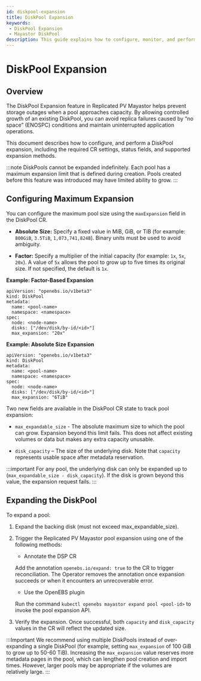 ```yaml
---
id: diskpool-expansion
title: DiskPool Expansion
keywords:
 - DiskPool Expansion
 - Mayastor DiskPool
description: This guide explains how to configure, monitor, and perform DiskPool expansion.
---
```


# DiskPool Expansion

## Overview

The DiskPool Expansion feature in Replicated PV Mayastor helps prevent storage outages when a pool approaches capacity. By allowing controlled growth of an existing DiskPool, you can avoid replica failures caused by “no space” (ENOSPC) conditions and maintain uninterrupted application operations.

This document describes how to configure, and perform a DiskPool expansion, including the required CR settings, status fields, and supported expansion methods.

:::note
DiskPools cannot be expanded indefinitely. Each pool has a maximum expansion limit that is defined during creation. Pools created before this feature was introduced may have limited ability to grow.
:::

## Configuring Maximum Expansion

You can configure the maximum pool size using the `maxExpansion` field in the DiskPool CR.

- **Absolute Size:** Specify a fixed value in MiB, GiB, or TiB (for example: `800GiB`, `3.5TiB`, `1,073,741,824B`). Binary units must be used to avoid ambiguity.

- **Factor:** Specify a multiplier of the initial capacity (for example: `1x`, `5x`, `20x`). A value of `5x` allows the pool to grow up to five times its original size. If not specified, the default is `1x`.

**Example: Factor-Based Expansion**

```
apiVersion: "openebs.io/v1beta3"
kind: DiskPool
metadata:
  name: <pool-name>
  namespace: <namespace>
spec:
  node: <node-name>
  disks: ["/dev/disk/by-id/<id>"]
  max_expansion: "20x"
```

**Example: Absolute Size Expansion**

```
apiVersion: "openebs.io/v1beta3"
kind: DiskPool
metadata:
  name: <pool-name>
  namespace: <namespace>
spec:
  node: <node-name>
  disks: ["/dev/disk/by-id/<id>"]
  max_expansion: "6TiB"
```

Two new fields are available in the DiskPool CR state to track pool expansion:

- `max_expandable_size` - The absolute maximum size to which the pool can grow. Expansion beyond this limit fails. This does not affect existing volumes or data but makes any extra capacity unusable.

- `disk_capacity` – The size of the underlying disk. Note that `capacity` represents usable space after metadata reservation.

:::important
For any pool, the underlying disk can only be expanded up to (`max_expandable_size - disk_capacity`). If the disk is grown beyond this value, the expansion request fails.
:::

## Expanding the DiskPool

To expand a pool:

1. Expand the backing disk (must not exceed max_expandable_size).

2. Trigger the Replicated PV Mayastor pool expansion using one of the following methods:

    - Annotate the DSP CR

    Add the annotation `openebs.io/expand: true` to the CR to trigger reconciliation.
    The Operator removes the annotation once expansion succeeds or when it encounters an unrecoverable error.

    - Use the OpenEBS plugin

    Run the command `kubectl openebs mayastor expand pool <pool-id>` to invoke the pool expansion API.

3. Verify the expansion. Once successful, both `capacity` and `disk_capacity` values in the CR will reflect the updated size.

:::Important
We recommend using multiple DiskPools instead of over-expanding a single DiskPool (for example, setting `max_expansion` of 100 GiB to grow up to 50-60 TiB). Increasing the `max_expansion` value reserves more metadata pages in the pool, which can lengthen pool creation and import times. However, larger pools may be appropriate if the volumes are relatively large.
:::